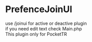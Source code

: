 # PrefenceJoinUI

use /joinui for active or deactive plugin
<br>
if you need edit text check Main.php
<br>
This plugin only for PocketTR
